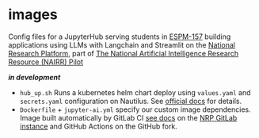 # images

Config files for a JupyterHub serving students in [ESPM-157](https://espm-157.carlboettiger.info) building applications using LLMs with Langchain and Streamlit on the [National Research Platform](https://nationalresearchplatform.org/), part of [The National Artificial Intelligence Research Resource (NAIRR) Pilot](https://nairrpilot.org/)

***in development***


- `hub_up.sh` Runs a kubernetes helm chart deploy using `values.yaml` and `secrets.yaml` configuration on Nautilus.  See [official docs](https://ucsd-prp.gitlab.io/userdocs/jupyter/jupyterhub-service/) for details.
- `Dockerfile` + `jupyter-ai.yml` specify our custom image dependencies. Image built automatically by GitLab CI [see docs](https://ucsd-prp.gitlab.io/userdocs/development/gitlab/) on the [NRP GitLab instance](https://gitlab.nrp-nautilus.io/cboettig/images/) and GitHub Actions on the GitHub fork. 


